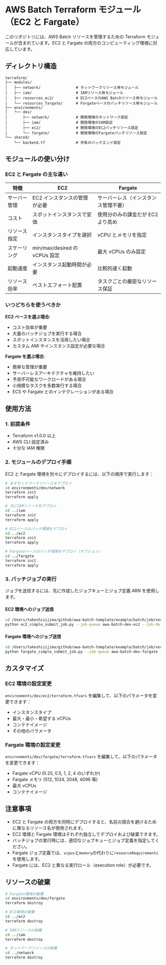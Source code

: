 # AWS Batch Terraform モジュール（EC2 と Fargate）

このリポジトリには、AWS Batch リソースを管理するための Terraform モジュールが含まれています。EC2 と Fargate の両方のコンピューティング環境に対応しています。

## ディレクトリ構造

```
terraform/
├── modules/
│   ├── network/                # ネットワークリソース用モジュール
│   ├── iam/                    # IAMリソース用モジュール
│   ├── resources_ec2/          # EC2ベースのAWS Batchリソース用モジュール
│   └── resources_fargate/      # Fargateベースのバッチリソース用モジュール
├── environments/
│   └── dev/
│       ├── network/            # 開発環境のネットワーク設定
│       ├── iam/                # 開発環境のIAM設定
│       ├── ec2/                # 開発環境のEC2バッチリソース設定
│       └── fargate/            # 開発環境のFargateバッチリソース設定
└── shared/
    └── backend.tf              # 共有のバックエンド設定
```

## モジュールの使い分け

### EC2 と Fargate の主な違い

| 特徴         | EC2                           | Fargate                              |
| ------------ | ----------------------------- | ------------------------------------ |
| サーバー管理 | EC2 インスタンスの管理が必要  | サーバーレス（インスタンス管理不要） |
| コスト       | スポットインスタンスで安価    | 使用分のみの課金だが EC2 より高め    |
| リソース指定 | インスタンスタイプを選択      | vCPU とメモリを指定                  |
| スケーリング | min/max/desired の vCPUs 設定 | 最大 vCPUs のみ設定                  |
| 起動速度     | インスタンス起動時間が必要    | 比較的速く起動                       |
| リソース効率 | ベストエフォート配置          | タスクごとの厳密なリソース保証       |

### いつどちらを使うべきか

**EC2 ベースを選ぶ場合**:

- コスト効率が重要
- 大量のバッチジョブを実行する場合
- スポットインスタンスを活用したい場合
- カスタム AMI やインスタンス設定が必要な場合

**Fargate を選ぶ場合**:

- 簡単な管理が重要
- サーバーレスアーキテクチャを維持したい
- 予測不可能なワークロードがある場合
- 小規模なタスクを多数実行する場合
- ECS や Fargate とのインテグレーションがある場合

## 使用方法

### 1. 前提条件

- Terraform v1.0.0 以上
- AWS CLI 設定済み
- 十分な IAM 権限

### 2. モジュールのデプロイ手順

EC2 と Fargate 環境を別々にデプロイするには、以下の順序で実行します：

```bash
# まずネットワークリソースをデプロイ
cd environments/dev/network
terraform init
terraform apply

# 次にIAMリソースをデプロイ
cd ../iam
terraform init
terraform apply

# EC2ベースのバッチ環境をデプロイ
cd ../ec2
terraform init
terraform apply

# Fargateベースのバッチ環境をデプロイ（オプション）
cd ../fargate
terraform init
terraform apply
```

### 3. バッチジョブの実行

ジョブを送信するには、先に作成したジョブキューとジョブ定義 ARN を使用します。

#### EC2 環境へのジョブ送信

```bash
cd /Users/takeshiiijima/github/awa-batch-template/example/batch/job/version_test # ディレクトリパスを修正
python ec2_simple_submit_job.py --job-queue awa-batch-dev-ec2 --job-definition awa-batch-dev-ec2-sample1 # ジョブキュー名を修正
```

#### Fargate 環境へのジョブ送信

```bash
cd /Users/takeshiiijima/github/awa-batch-template/example/batch/job/version_test # ディレクトリパスを修正
python fargate_simple_submit_job.py --job-queue awa-batch-dev-fargate --job-definition awa-batch-dev-fargate-sample # ジョブキュー名を修正
```

## カスタマイズ

### EC2 環境の設定変更

`environments/dev/ec2/terraform.tfvars` を編集して、以下のパラメータを変更できます：

- インスタンスタイプ
- 最大・最小・希望する vCPUs
- コンテナイメージ
- その他のパラメータ

### Fargate 環境の設定変更

`environments/dev/fargate/terraform.tfvars` を編集して、以下のパラメータを変更できます：

- Fargate vCPU (0.25, 0.5, 1, 2, 4 のいずれか)
- Fargate メモリ (512, 1024, 2048, 4096 等)
- 最大 vCPUs
- コンテナイメージ

## 注意事項

- EC2 と Fargate の両方を同時にデプロイすると、名前の競合を避けるために異なるリソース名が使用されます。
- EC2 環境と Fargate 環境はそれぞれ独立してデプロイおよび破棄できます。
- バッチジョブの実行時には、適切なジョブキューとジョブ定義を指定してください。
- Fargate ジョブ定義では、`vcpus`と`memory`の代わりに`resourceRequirements`を使用します。
- Fargate には、EC2 と異なる実行ロール（execution role）が必要です。

## リソースの破棄

```bash
# Fargate環境の破棄
cd environments/dev/fargate
terraform destroy

# EC2環境の破棄
cd ../ec2
terraform destroy

# IAMリソースの破棄
cd ../iam
terraform destroy

# ネットワークリソースの破棄
cd ../network
terraform destroy
```

